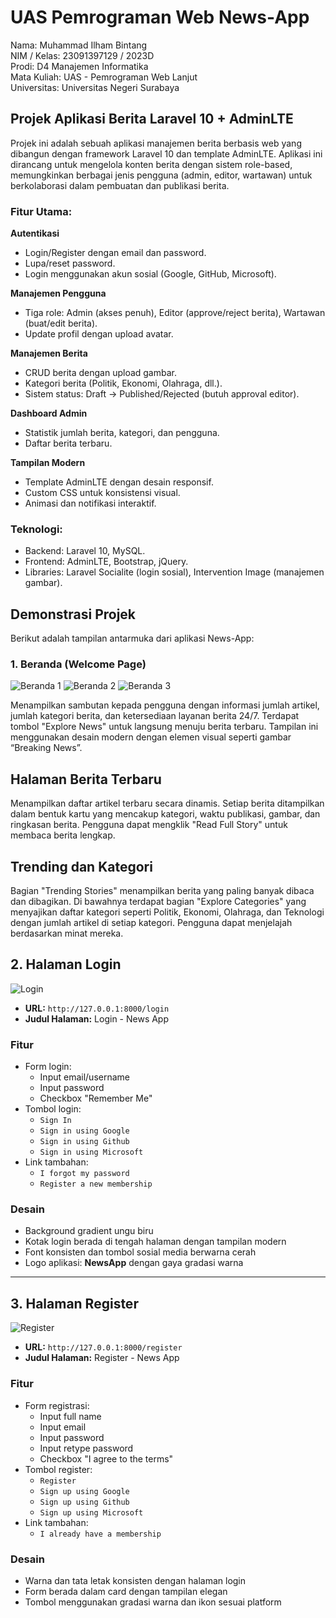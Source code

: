 # UAS Pemrograman Web News-App

Nama: Muhammad Ilham Bintang  
NIM / Kelas: 23091397129 / 2023D  
Prodi: D4 Manajemen Informatika  
Mata Kuliah: UAS - Pemrograman Web Lanjut  
Universitas: Universitas Negeri Surabaya

## Projek Aplikasi Berita Laravel 10 + AdminLTE

Projek ini adalah sebuah aplikasi manajemen berita berbasis web yang dibangun dengan framework Laravel 10 dan template AdminLTE. Aplikasi ini dirancang untuk mengelola konten berita dengan sistem role-based, memungkinkan berbagai jenis pengguna (admin, editor, wartawan) untuk berkolaborasi dalam pembuatan dan publikasi berita.

### Fitur Utama:

**Autentikasi**
- Login/Register dengan email dan password.
- Lupa/reset password.
- Login menggunakan akun sosial (Google, GitHub, Microsoft).

**Manajemen Pengguna**
- Tiga role: Admin (akses penuh), Editor (approve/reject berita), Wartawan (buat/edit berita).
- Update profil dengan upload avatar.

**Manajemen Berita**
- CRUD berita dengan upload gambar.
- Kategori berita (Politik, Ekonomi, Olahraga, dll.).
- Sistem status: Draft → Published/Rejected (butuh approval editor).

**Dashboard Admin**
- Statistik jumlah berita, kategori, dan pengguna.
- Daftar berita terbaru.

**Tampilan Modern**
- Template AdminLTE dengan desain responsif.
- Custom CSS untuk konsistensi visual.
- Animasi dan notifikasi interaktif.

### Teknologi:
- Backend: Laravel 10, MySQL.
- Frontend: AdminLTE, Bootstrap, jQuery.
- Libraries: Laravel Socialite (login sosial), Intervention Image (manajemen gambar).

## Demonstrasi Projek

Berikut adalah tampilan antarmuka dari aplikasi News-App:

### 1. Beranda (Welcome Page)
![Beranda 1](https://github.com/user-attachments/assets/4ebb8413-97ea-46e2-bd89-4af8fd16ff17)
![Beranda 2](https://github.com/user-attachments/assets/79576738-0781-4b95-9dfb-06f246645ebf)
![Beranda 3](https://github.com/user-attachments/assets/4ba353c8-abb7-4ae0-8237-400eeccae655)

Menampilkan sambutan kepada pengguna dengan informasi jumlah artikel, jumlah kategori berita, dan ketersediaan layanan berita 24/7. Terdapat tombol "Explore News" untuk langsung menuju berita terbaru. Tampilan ini menggunakan desain modern dengan elemen visual seperti gambar “Breaking News”.
## Halaman Berita Terbaru
Menampilkan daftar artikel terbaru secara dinamis. Setiap berita ditampilkan dalam bentuk kartu yang mencakup kategori, waktu publikasi, gambar, dan ringkasan berita. Pengguna dapat mengklik "Read Full Story" untuk membaca berita lengkap.
## Trending dan Kategori
Bagian "Trending Stories" menampilkan berita yang paling banyak dibaca dan dibagikan. Di bawahnya terdapat bagian "Explore Categories" yang menyajikan daftar kategori seperti Politik, Ekonomi, Olahraga, dan Teknologi dengan jumlah artikel di setiap kategori. Pengguna dapat menjelajah berdasarkan minat mereka.

## 2. Halaman Login

![Login](https://github.com/user-attachments/assets/11c31eca-d65d-48a8-a9fd-7457527ae121)

- **URL:** `http://127.0.0.1:8000/login`
- **Judul Halaman:** Login - News App

### Fitur
- Form login:
  - Input email/username
  - Input password
  - Checkbox "Remember Me"
- Tombol login:
  - `Sign In`
  - `Sign in using Google`
  - `Sign in using Github`
  - `Sign in using Microsoft`
- Link tambahan:
  - `I forgot my password`
  - `Register a new membership`

### Desain
- Background gradient ungu biru
- Kotak login berada di tengah halaman dengan tampilan modern
- Font konsisten dan tombol sosial media berwarna cerah
- Logo aplikasi: **NewsApp** dengan gaya gradasi warna

---

## 3. Halaman Register

![Register](https://github.com/user-attachments/assets/326430b0-b618-443c-9b0c-dccf042c512f)

- **URL:** `http://127.0.0.1:8000/register`
- **Judul Halaman:** Register - News App

### Fitur
- Form registrasi:
  - Input full name
  - Input email
  - Input password
  - Input retype password
  - Checkbox "I agree to the terms"
- Tombol register:
  - `Register`
  - `Sign up using Google`
  - `Sign up using Github`
  - `Sign up using Microsoft`
- Link tambahan:
  - `I already have a membership`

### Desain
- Warna dan tata letak konsisten dengan halaman login
- Form berada dalam card dengan tampilan elegan
- Tombol menggunakan gradasi warna dan ikon sesuai platform

